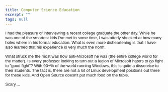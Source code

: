 ```yaml
---
title: Computer Science Education
excerpt: ""
tags: null
---
```

<p><span class=437114316-29052003><font face=Arial size=2>I had the pleasure of 
interviewing a recent college graduate the other day. While he was one of the 
smartest kids I've met in some time, I was utterly shocked at how many holes 
where in his formal education. What is even more disheartening is that I have 
also learned that his experience is very much the norm.</font></span></p>
<p><span class=437114316-29052003><font face=Arial size=2>What struck me the 
most was how anti-Microsoft he was (the entire college world for the matter). Is 
every professor looking to turn out a legion of Microsoft haters to go fight 
to&nbsp;"good fight"? With 90+% of the world running Windows, this is quite a 
disservice to their students. The fact is, there are not a lot of Linux 
development positions out there for these kids. And&nbsp;Open Source doesn't 
put&nbsp;much food on the table.&nbsp;</font></span></p>
<p><span class=437114316-29052003><font face=Arial 
size=2>Scary....</font></span></p>
<p><span class=437114316-29052003><font face=Arial 
size=2></font></span>&nbsp;</p>